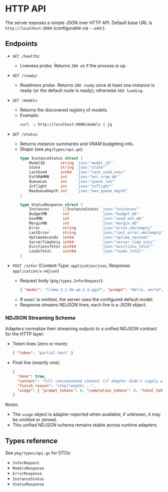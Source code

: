 # HTTP API

The server exposes a simple JSON over HTTP API. Default base URL is `http://localhost:8080` (configurable via `--addr`).

## Endpoints

- `GET /healthz`
  - Liveness probe. Returns `200 ok` if the process is up.

- `GET /readyz`
  - Readiness probe. Returns `200 ready` once at least one instance is ready (or the default route is ready); otherwise `503 loading`.

- `GET /models`
  - Returns the discovered registry of models.
  - Example:
    ```bash
    curl -s http://localhost:8080/models | jq
    ```

- `GET /status`
  - Returns instance summaries and VRAM budgeting info.
  - Shape (see `pkg/types/api.go`):
    ```go
    type InstanceStatus struct {
        ModelID       string `json:"model_id"`
        State         string `json:"state"`
        LastUsed      int64  `json:"last_used_unix"`
        EstVRAMMB     int    `json:"est_vram_mb"`
        QueueLen      int    `json:"queue_len"`
        Inflight      int    `json:"inflight"`
        MaxQueueDepth int    `json:"max_queue_depth"`
    }
    
    type StatusResponse struct {
        Instances      []InstanceStatus `json:"instances"`
        BudgetMB       int              `json:"budget_mb"`
        UsedMB         int              `json:"used_est_mb"`
        MarginMB       int              `json:"margin_mb"`
        Error          string           `json:"error,omitempty"`
        LastError      string           `json:"last_error,omitempty"`
        UptimeSeconds  int64            `json:"uptime_seconds"`
        ServerTimeUnix int64            `json:"server_time_unix"`
        EvictionsTotal uint64           `json:"evictions_total"`
        LoadsTotal     uint64           `json:"loads_total"`
    }
    ```

- `POST /infer` (Content-Type: `application/json`, Response: `application/x-ndjson`)
  - Request body (`pkg/types.InferRequest`):
    ```json
    { "model": "llama-3.1-8b-q4_k_m.gguf", "prompt": "Hello, world", "stream": true }
    ```
  - If `model` is omitted, the server uses the configured default model.
  - Response streams NDJSON lines; each line is a JSON object.

### NDJSON Streaming Schema

Adapters normalize their streaming outputs to a unified NDJSON contract for the HTTP layer:

- Token lines (zero or more):
  ```json
  { "token": "partial text" }
  ```
- Final line (exactly one):
  ```json
  {
    "done": true,
    "content": "full concatenated content (if adapter didn't supply a final content, this is built from tokens)",
    "finish_reason": "stop|length|...",
    "usage": { "prompt_tokens": 0, "completion_tokens": 0, "total_tokens": 0 }
  }
  ```

Notes:
- The `usage` object is adapter-reported when available; if unknown, it may be omitted or zeroed.
- This unified NDJSON schema remains stable across runtime adapters.

## Types reference

See `pkg/types/api.go` for DTOs:

- `InferRequest`
- `ModelsResponse`
- `ErrorResponse`
- `InstanceStatus`
- `StatusResponse`
